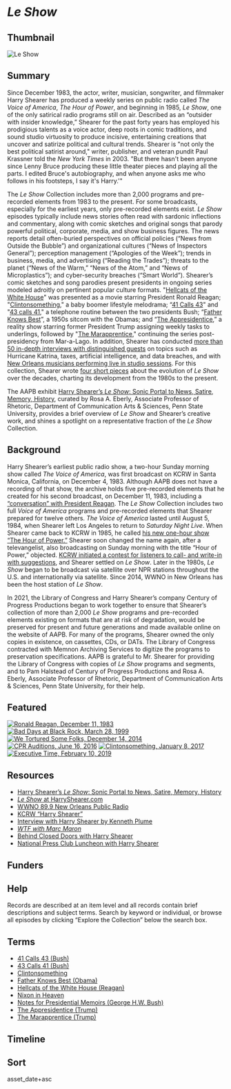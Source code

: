 # *Le Show*

## Thumbnail

![*Le Show*](https://s3.amazonaws.com/americanarchive.org/special-collections/Harry_KCRW_2_cropped.jpg "*Le Show*") 

## Summary

Since December 1983, the actor, writer, musician, songwriter, and filmmaker Harry Shearer has produced a weekly series on public radio called *The Voice of America*, *The Hour of Power*, and beginning in 1985, *Le Show*, one of the only satirical radio programs still on air. Described as an “outsider with insider knowledge,” Shearer for the past forty years has employed his prodigious talents as a voice actor, deep roots in comic traditions, and sound studio virtuosity to produce incisive, entertaining creations that uncover and satirize political and cultural trends. Shearer is "not only the best political satirist around," writer, publisher, and veteran pundit Paul Krassner told the *New York Times* in 2003. "But there hasn't been anyone since Lenny Bruce producing these little theater pieces and playing all the parts. I edited Bruce's autobiography, and when anyone asks me who follows in his footsteps, I say it's Harry.'"

The *Le Show* Collection includes more than 2,000 programs and pre-recorded elements from 1983 to the present. For some broadcasts, especially for the earliest years, only pre-recorded elements exist. *Le Show* episodes typically include news stories often read with sardonic inflections and commentary, along with comic sketches and original songs that parody powerful political, corporate, media, and show business figures. The news reports detail often-buried perspectives on official policies (“News from Outside the Bubble”) and organizational cultures (“News of Inspectors General”); perception management (“Apologies of the Week”); trends in business, media, and advertising (“Reading the Trades”); threats to the planet (“News of the Warm,” “News of the Atom,” and “News of Microplastics”); and cyber-security breaches (“Smart World”). Shearer’s comic sketches and song parodies present presidents in ongoing series modeled adroitly on pertinent popular culture formats. "[Hellcats of the White House](https://americanarchive.org/catalog?f%5Baccess_types%5D%5B%5D=digitized&f%5Bcontributing_organizations%5D%5B%5D=Century+of+Progress+Productions+%28CA%29&q=hellcats&sort=asset_date+asc)" was presented as a movie starring President Ronald Reagan; "[Clintonsomething](https://americanarchive.org/catalog?utf8=%E2%9C%93&f%5Baccess_types%5D%5B%5D=digitized&f%5Bcontributing_organizations%5D%5B%5D=Century+of+Progress+Productions+%28CA%29&sort=asset_date+asc&q=clintonsomething)," a baby boomer lifestyle melodrama; “[41 Calls 43](https://americanarchive.org/catalog?utf8=%E2%9C%93&f%5Baccess_types%5D%5B%5D=digitized&f%5Bcontributing_organizations%5D%5B%5D=Century+of+Progress+Productions+%28CA%29&sort=asset_date+asc&q=%2241+calls+43%22)" and "[43 calls 41](https://americanarchive.org/catalog?utf8=%E2%9C%93&f%5Baccess_types%5D%5B%5D=digitized&f%5Bcontributing_organizations%5D%5B%5D=Century+of+Progress+Productions+%28CA%29&sort=asset_date+asc&q=%2243+calls+41%22)," a telephone routine between the two presidents Bush; “[Father Knows Best](https://americanarchive.org/catalog?utf8=%E2%9C%93&f%5Baccess_types%5D%5B%5D=digitized&f%5Bcontributing_organizations%5D%5B%5D=Century+of+Progress+Productions+%28CA%29&sort=asset_date+asc&q=%22father+knows+best%22&exact_or_range=range&after_date=2009-01-20&before_date=2017-01-20&commit=Update)”, a 1950s sitcom with the Obamas; and “[The Appresidentice](https://americanarchive.org/catalog?f%5Baccess_types%5D%5B%5D=digitized&q=Appresidentice&sort=asset_date+asc),” a reality show starring former President Trump assigning weekly tasks to underlings, followed by "[The Marapprentice](https://americanarchive.org/catalog?utf8=%E2%9C%93&f%5Baccess_types%5D%5B%5D=digitized&sort=asset_date+asc&q=Marapprentice)," continuing the series post-presidency from Mar-a-Lago. In addition, Shearer has conducted [more than 50 in-depth interviews with distinguished guests](https://americanarchive.org/exhibits/le-show/5-le-show-interviews) on topics such as Hurricane Katrina, taxes, artificial intelligence, and data breaches, and with [New Orleans musicians performing live in studio sessions](https://harryshearer.com/sessions/). For this collection, Shearer wrote [four short pieces](https://s3.amazonaws.com/americanarchive.org/special-collections/le_show_y1_final.pdf) about the evolution of *Le Show* over the decades, charting its development from the 1980s to the present.

The AAPB exhibit [Harry Shearer’s *Le Show*: Sonic Portal to News, Satire, Memory, History](https://americanarchive.org/exhibits/le-show), curated by Rosa A. Eberly, Associate Professor of Rhetoric, Department of Communication Arts & Sciences, Penn State University, provides a brief overview of *Le Show* and Shearer’s creative work, and shines a spotlight on a representative fraction of the *Le Show* Collection. 

## Background

Harry Shearer’s earliest public radio show, a two-hour Sunday morning show called *The Voice of America*, was first broadcast on KCRW in Santa Monica, California, on December 4, 1983. Although AAPB does not have a recording of that show, the archive holds five pre-recorded elements that he created for his second broadcast, on December 11, 1983, including a [“conversation” with President Reagan](https://americanarchive.org/catalog/cpb-aacip-b74fa8da087?start=8211.18&end=8568.1). The *Le Show* Collection includes two full *Voice of America* programs and pre-recorded elements that Shearer prepared for twelve others. *The Voice of America* lasted until August 5, 1984, when Shearer left Los Angeles to return to *Saturday Night Live*. When Shearer came back to KCRW in 1985, he called [his new one-hour show “The Hour of Power.”](https://americanarchive.org/catalog/cpb-aacip-97bfe68fedb?start=156.7&end=244.09) Shearer soon changed the name again, after a televangelist, also broadcasting on Sunday morning with the title “Hour of Power,” objected. [KCRW initiated a contest for listeners to call- and write-in with suggestions](https://americanarchive.org/catalog/cpb-aacip-b2e799962c4?start=1273.96&end=1560.1), and Shearer settled on *Le Show*. Later in the 1980s, *Le Show* began to be broadcast via satellite over NPR stations throughout the U.S. and internationally via satellite. Since 2014, WWNO in New Orleans has been the host station of *Le Show*.

In 2021, the Library of Congress and Harry Shearer’s company Century of Progress Productions began to work together to ensure that Shearer’s collection of more than 2,000 *Le Show* programs and pre-recorded elements existing on formats that are at risk of degradation, would be preserved for present and future generations and made available online on the website of AAPB. For many of the programs, Shearer owned the only copies in existence, on cassettes, CDs, or DATs. The Library of Congress contracted with Memnon Archiving Services to digitize the programs to preservation specifications. AAPB is grateful to Mr. Shearer for providing the Library of Congress with copies of *Le Show* programs and segments, and to Pam Halstead of Century of Progress Productions and Rosa A. Eberly, Associate Professor of Rhetoric, Department of Communication Arts & Sciences, Penn State University, for their help.

## Featured

[![Ronald Reagan, December 11, 1983](https://s3.amazonaws.com/americanarchive.org/special-collections/aapb_tile.png)](/catalog/cpb-aacip-b74fa8da087?start=8211.18&end=8568.1)
[![Bad Days at Black Rock, March 28, 1999](https://s3.amazonaws.com/americanarchive.org/special-collections/aapb_tile.png)](/catalog/cpb-aacip-4874d51443b?start=2716.19&end=3109.71)
[![We Tortured Some Folks, December 14, 2014](https://s3.amazonaws.com/americanarchive.org/special-collections/aapb_tile.png)](/catalog/cpb-aacip-8215fbc0c1b?start=2911.13&end=3220.26)
[![CPR Auditions, June 16, 2016](https://s3.amazonaws.com/americanarchive.org/special-collections/aapb_tile.png)](/catalog/cpb-aacip-2774697e273?start=1678.56&end=2058.6)
[![Clintonsomething, January 8, 2017](https://s3.amazonaws.com/americanarchive.org/special-collections/aapb_tile.png)](/catalog/cpb-aacip-d4d6d3bcc1c?start=1449.76&end=1864.32)
[![Executive Time, February 10, 2019](https://s3.amazonaws.com/americanarchive.org/special-collections/aapb_tile.png)](/catalog/cpb-aacip-0da5a0e8f8e?start=1924.11&end=2255.12)

## Resources

- [Harry Shearer’s *Le Show*: Sonic Portal to News, Satire, Memory, History](https://americanarchive.org/exhibits/le-show)
- [*Le Show* at HarryShearer.com](https://harryshearer.com/le-show/)
- [WWNO 89.9 New Orleans Public Radio](https://www.wwno.org/)
- [KCRW “Harry Shearer”](https://www.kcrw.com/@@search?q=%22harry%20shearer%22)
- [Interview with Harry Shearer by Kenneth Plume](https://www.ign.com/articles/2000/02/10/interview-with-harry-shearer-part-2-of-4)
- [*WTF with Marc Maron*](https://www.wtfpod.com/podcast/episodes/episode_578_-_harry_shearer)
- [Behind Closed Doors with Harry Shearer](https://www.youtube.com/watch?v=jC_2tl7XhhQ)
- [National Press Club Luncheon with Harry Shearer](https://www.press.org/newsroom/video/npc-luncheon-harry-shearer)

## Funders

## Help 

Records are described at an item level and all records contain brief descriptions and subject terms. Search by keyword or individual, or browse all episodes by clicking “Explore the Collection” below the search box.

## Terms

- [41 Calls 43 (Bush)](https://americanarchive.org/catalog?utf8=%E2%9C%93&f%5Baccess_types%5D%5B%5D=digitized&f%5Bcontributing_organizations%5D%5B%5D=Century+of+Progress+Productions+%28CA%29&sort=asset_date+asc&q=%2241+calls+43%22)
- [43 Calls 41 (Bush)](https://americanarchive.org/catalog?utf8=%E2%9C%93&f%5Baccess_types%5D%5B%5D=digitized&f%5Bcontributing_organizations%5D%5B%5D=Century+of+Progress+Productions+%28CA%29&sort=asset_date+asc&q=%2243+calls+41%22)
- [Clintonsomething](https://americanarchive.org/catalog?utf8=%E2%9C%93&f%5Baccess_types%5D%5B%5D=digitized&f%5Bcontributing_organizations%5D%5B%5D=Century+of+Progress+Productions+%28CA%29&sort=asset_date+asc&q=clintonsomething)
- [Father Knows Best (Obama)](https://americanarchive.org/catalog?utf8=%E2%9C%93&f%5Baccess_types%5D%5B%5D=digitized&f%5Bcontributing_organizations%5D%5B%5D=Century+of+Progress+Productions+%28CA%29&sort=asset_date+asc&q=%22father+knows+best%22&exact_or_range=range&after_date=2009-01-20&before_date=2017-01-20&commit=Update)
- [Hellcats of the White House (Reagan)](https://americanarchive.org/catalog?f%5Baccess_types%5D%5B%5D=digitized&f%5Bcontributing_organizations%5D%5B%5D=Century+of+Progress+Productions+%28CA%29&q=hellcats&sort=asset_date+asc)
- [Nixon in Heaven](https://americanarchive.org/catalog?utf8=%E2%9C%93&f%5Baccess_types%5D%5B%5D=digitized&f%5Bcontributing_organizations%5D%5B%5D=Century+of+Progress+Productions+%28CA%29&sort=asset_date+asc&q=%22nixon+in+heaven%22)
- [Notes for Presidential Memoirs (George H.W. Bush)](https://americanarchive.org/catalog?utf8=%E2%9C%93&f%5Baccess_types%5D%5B%5D=digitized&f%5Bcontributing_organizations%5D%5B%5D=Century+of+Progress+Productions+%28CA%29&sort=asset_date+asc&q=%22presidential+memoirs%22)
- [The Appresidentice (Trump)](https://americanarchive.org/catalog?f%5Baccess_types%5D%5B%5D=digitized&q=Appresidentice&sort=asset_date+asc)
- [The Marapprentice (Trump)](https://americanarchive.org/catalog?utf8=%E2%9C%93&f%5Baccess_types%5D%5B%5D=digitized&sort=asset_date+asc&q=Marapprentice)

## Timeline

## Sort 

asset_date+asc
